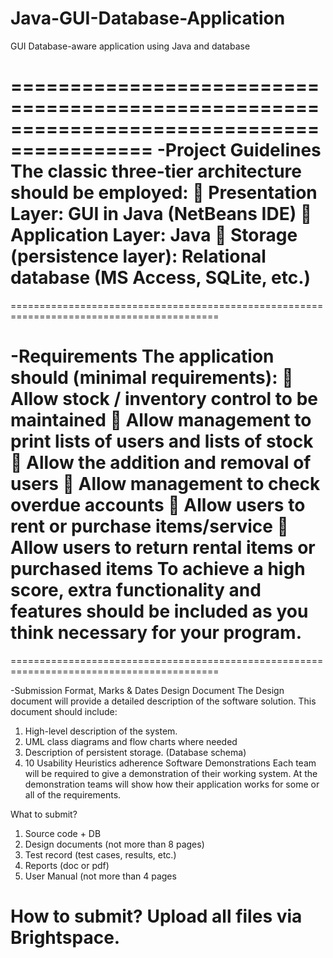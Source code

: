 # Java-GUI-Database-Application
GUI Database-aware application using Java and database

==========================================================================================
-Project Guidelines
The classic three-tier architecture should be employed:
 Presentation Layer: GUI in Java (NetBeans IDE)
 Application Layer: Java
 Storage (persistence layer): Relational database (MS Access, SQLite, etc.)
==========================================================================================
==========================================================================================

-Requirements
The application should (minimal requirements):
 Allow stock / inventory control to be maintained
 Allow management to print lists of users and lists of stock
 Allow the addition and removal of users
 Allow management to check overdue accounts
 Allow users to rent or purchase items/service
 Allow users to return rental items or purchased items
To achieve a high score, extra functionality and features should be included as you think necessary for your program.
==========================================================================================
==========================================================================================

-Submission Format, Marks & Dates
Design Document
The Design document will provide a detailed description of the software solution. This document should include:
1. High-level description of the system.
2. UML class diagrams and flow charts where needed
3. Description of persistent storage. (Database schema)
4. 10 Usability Heuristics adherence
Software Demonstrations
Each team will be required to give a demonstration of their working system.
At the demonstration teams will show how their application works for some or all of the requirements. 

What to submit?
1. Source code + DB
2. Design documents (not more than 8 pages)
3. Test record (test cases, results, etc.)
4. Reports (doc or pdf)
5. User Manual (not more than 4 pages

How to submit?
Upload all files via Brightspace.
==========================================================================================
